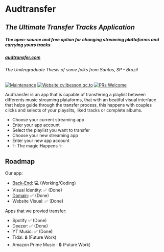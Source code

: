 # Audtransfer
## _The Ultimate Transfer Tracks Application_
##### _The open-source and free option for changing streaming plattaforms and carrying yours tracks_

##### [audtransfer.com](audtransfer.com)
###### The Undergraduate Thesis of some folks from Santos, SP - Brazil
[![Maintenance](https://img.shields.io/badge/Maintained%3F-yes-green.svg)](https://github.com/brunomistro/audtransfer/graphs/commit-activity) [![Website cv.lbesson.qc.to](https://img.shields.io/website?down_color=lightgrey&down_message=offilne&up_color=green&up_message=online&url=https%3A%2F%2Faudtransfer.com)](https://audtransfer.com/) [![PRs Welcome](https://img.shields.io/badge/PRs-welcome-brightgreen.svg?style=flat-square)](https://github.com/brunomistro/audtransfer/pulls)

Audtransfer is an app that is capable of transfering a playlist between differents music streaming plataforms,
that with an beatiful visual interface that helps guide through the transfer process,
this happens with couples clicks and selects of your playslits, liked tracks or complete albums.

- Choose your current streaming app
- Enter your app account
- Select the playlist you want to transfer
- Choose your new streaming app
- Enter your new app account
- ✨ The magic Happens ✨   

## Roadmap
Our app:
 - [Back-End](https://github.com/brunomistro/audtransfer-node): 💻 (Working/Coding)
 - Visual Identity: ✅ (Done)
 - [Domain](audtransfer.com): ✅ (Done)
 - Website Visual: ✅ (Done)

Apps that we provied transfer:

- Spotify ✅ (Done)
- Deezer: ✅ (Done)
- YT Music: ✅ (Done)
- Tidal: 🔒 (Future Work)
- Amazon Prime Music : 🔒 (Future Work)
